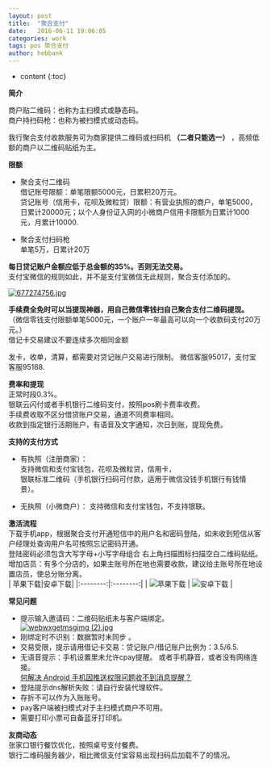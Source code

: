 ```yaml
---
layout: post
title:  "聚合支付"
date:   2016-06-11 19:06:05
categories: work
tags: pos 聚合支付
author: hebbank
---
```


* content
{:toc}

**简介**    

商户贴二维码：也称为主扫模式或静态码。  
商户持扫码枪：也称为被扫模式或动态码。  

我行聚合支付收款服务可为商家提供二维码或扫码机 **（二者只能选一）** ，高频低额的商户以二维码贴纸为主。  




**限额**  
- 聚合支付二维码  
借记账号限额：单笔限额5000元，日累积20万元。    
贷记账号（信用卡，花呗及微粒贷）限额：有营业执照的商户，单笔5000，日累计20000元；以个人身份证入网的小微商户信用卡限额为日累计1000元，月累计10000.  

- 聚合支付扫码枪  
单笔5万，日累计20万  

**每日贷记账户金额应低于总金额的35%。否则无法交易。**  
支付宝微信的规则如此，并不是支付宝微信无此规则，聚合支付添加的。  

[![677274756.jpg](https://i.loli.net/2018/11/02/5bdb9be318190.jpg)](https://i.loli.net/2018/11/02/5bdb9be318190.jpg)  

**手续费全免时可以当提现神器，用自己微信零钱扫自己聚合支付二维码提现。**  
（微信零钱支付限额单笔5000元，一个账户一年最高可以向一个收款码支付20万元。）  
借记卡交易建议不要连续多次相同金额  

发卡，收单，清算，都需要对贷记账户交易进行限制。
微信客服95017，支付宝客服95188.   

**费率和提现**   
正常时段0.3%。  
银联云闪付或者手机银行二维码支付，按照pos刷卡费率收费。  
手续费收取不区分借贷账户交易，通道不同费率相同。    
收款到指定银行活期账户，有语音及文字通知，次日到账，提现免费。  

**支持的支付方式**  
- 有执照（注册商家）：  
支持微信和支付宝钱包，花呗及微粒贷，信用卡，  
银联标准二维码（手机银行扫码可付款，适用于微信没钱手机银行有钱情景）。

- 无执照（小微商户）：
  支持微信和支付宝钱包，不支持银联。    

**激活流程**    
下载手机app，根据聚合支付开通短信中的用户名和密码登陆，如未收到短信从客户经理处查询用户名可按照忘记密码开通。  
登陆密码必须包含大写字母+小写字母组合
右上角扫描图标扫描空白二维码贴纸。  
增加店员：有多个分店的，如果主账号所在地也需要收款，建议给主账号所在地设置店员，使总分账分离。      
| 苹果下载|安卓下载|
|:--------:|:--------:|
|  ![苹果下载](http://creditcard.hebbank.com/image/ioscodeadress.jpg)  | ![安卓下载](https://i.loli.net/2019/06/16/5d05c3554d14c99549.jpg) |  


**常见问题**  

-  提示输入邀请码：二维码贴纸未与客户端绑定。  
[![webwxgetmsgimg (2).jpg](https://i.loli.net/2018/11/02/5bdb9c73ceaa4.jpg)](https://i.loli.net/2018/11/02/5bdb9c73ceaa4.jpg)
- 刚绑定时不识别：数据暂时未同步  。  
- 交易受限，提示请用借记卡交易：贷记账户/借记账户比例为：3.5/6.5.  
- 无语音提示：手机设置里未允许cpay提醒。  或者手机静音，或者没有网络连接。  
[何解决 Android 手机因推送权限问题收不到消息提醒？](https://www.rongcloud.cn/docs/android_message_notification.html#question)
- 登陆提示dns解析失败：请自行安装代理软件。  
- 存折不可以作为入账账号。  
- pay客户端被扫模式对于主扫模式商户不可用。  
- 需要打印小票可自备蓝牙打印机。  

**友商动态**    
张家口银行餐饮优化，按照桌号支付餐费。    
银行二维码服务器少，相比微信支付宝容易出现扫码后加载不了的情况。    
